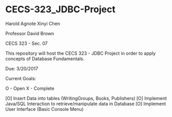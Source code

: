 # CECS-323_JDBC-Project

Harold Agnote
Xinyi Chen

Professor David Brown

CECS 323 - Sec. 07

This repository will host the CECS 323 - JDBC Project in order to apply concepts of
Database Fundamentals.

Due: 3/20/2017

Current Goals:

O - Open
X - Complete

[O] Insert Data into tables (WritingGroups, Books, Publishers)
[O] Implement Java/SQL Interaction to retrieve/manipulate data in Database
[O] Implement User Interface (Basic Console Menu)